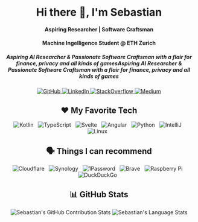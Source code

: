 <h1 align="center">Hi there 👋, I'm Sebastian</h1>

<h4 align="center">Aspiring Researcher | Software Craftsman</h4>
<h4 align="center">Machine Ingelligence Student @ ETH Zurich</h4>

<h5 align="center">
Aspiring AI Researcher & Passionate Software Craftsman with a flair for finance, privacy and all kinds of gamesAspiring AI Researcher & Passionate Software Craftsman with a flair for finance, privacy and all kinds of games
</h5>

<p align="center">
  <a href="https://github.com/Wernerson">
    <img src="https://img.shields.io/badge/GitHub-181717?style=for-the-badge&logo=github&logoColor=white" alt="GitHub" />
  </a>
  <a href="https://www.linkedin.com/in/sebastian-brunner-424157214/">
    <img src="https://img.shields.io/badge/LinkedIn-0A66C2?style=for-the-badge&logo=linkedin&logoColor=white" alt="LinkedIn" />
  </a>
  <a href="https://stackoverflow.com/users/5300473/spitzbueb?tab=profile">
    <img src="https://img.shields.io/badge/StackOverflow-F58025?style=for-the-badge&logo=stackoverflow&logoColor=white" alt="StackOverflow" />
  </a>
  <a href="https://spitzbueb.medium.com/">
    <img src="https://img.shields.io/badge/Medium-181717?style=for-the-badge&logo=medium&logoColor=white" alt="Medium" />
  </a>
</p>

<h2 align="center">❤ My Favorite Tech</h2>

<p align="center">
  <img src="https://img.shields.io/badge/Kotlin-7F52FF?&style=for-the-badge&logo=kotlin&logoColor=white" alt="Kotlin" />&nbsp;&nbsp;
  <img src="https://img.shields.io/badge/TypeScript-3178C6?style=for-the-badge&logo=typescript&logoColor=white" alt="TypeScript" />&nbsp;&nbsp;
  <img src="https://img.shields.io/badge/Svelte-FF3E00?style=for-the-badge&logo=svelte&logoColor=white" alt="Svelte" />&nbsp;&nbsp;
  <img src="https://img.shields.io/badge/Angular-DD0031?style=for-the-badge&logo=angular&logoColor=white" alt="Angular" />&nbsp;&nbsp;
  <img src="https://img.shields.io/badge/Python-3776AB?style=for-the-badge&logo=python&logoColor=white" alt="Python" />&nbsp;&nbsp;
  <img src="https://img.shields.io/badge/IDEA-000000.svg?style=for-the-badge&logo=intellij-idea&logoColor=white" alt="IntelliJ" />&nbsp;&nbsp;
  <img src="https://img.shields.io/badge/Linux-FCC624.svg?style=for-the-badge&logo=linux&logoColor=white" alt="Linux" />&nbsp;&nbsp;
</p>

<h2 align="center">🗣️ Things I can recommend</h2>

<p align="center">
  <img src="https://img.shields.io/badge/Cloudflare-F38020.svg?style=for-the-badge&logo=cloudflare&logoColor=white" alt="Cloudflare" />&nbsp;&nbsp;
  <img src="https://img.shields.io/badge/Synology-B5B5B6.svg?style=for-the-badge&logo=synology&logoColor=white" alt="Synology" />&nbsp;&nbsp;
  <img src="https://img.shields.io/badge/1Password-0094F5.svg?style=for-the-badge&logo=1password&logoColor=white" alt="1Password" />&nbsp;&nbsp;
  <img src="https://img.shields.io/badge/Brave-FB542B.svg?style=for-the-badge&logo=brave&logoColor=white" alt="Brave" />&nbsp;&nbsp;
  <img src="https://img.shields.io/badge/Raspberry%20Pi-A22846.svg?style=for-the-badge&logo=raspberry%20pi&logoColor=white" alt="Raspberry Pi" />&nbsp;&nbsp;
  <img src="https://img.shields.io/badge/DuckDuckGo-DE5833.svg?style=for-the-badge&logo=duckduckgo&logoColor=white" alt="DuckDuckGo" />&nbsp;&nbsp;
</p>
  
<h2 align="center">📊 GitHub Stats</h2>

<p align="center">
  <!-- https://github.com/anuraghazra/github-readme-stats -->
  <img src="https://github-readme-stats.vercel.app/api?username=Wernerson&include_all_commits=true&count_private=true&show_icons=true&line_height=20" alt="Sebastian's GitHub Contribution Stats" />
  <img src="https://github-readme-stats.vercel.app/api/top-langs/?username=Wernerson&layout=compact" alt="Sebastian's Language Stats" />
</p>

<!--
**Wernerson/Wernerson** is a ✨ _special_ ✨ repository because its `README.md` (this file) appears on your GitHub profile.

Here are some ideas to get you started:

- 🔭 I’m currently working on ...
- 🌱 I’m currently learning ...
- 👯 I’m looking to collaborate on ...
- 🤔 I’m looking for help with ...
- 💬 Ask me about ...
- 📫 How to reach me: ...
- 😄 Pronouns: ...
- ⚡ Fun fact: ...
-->
